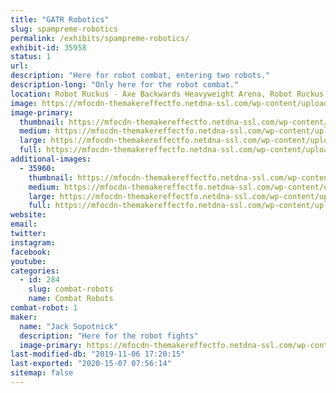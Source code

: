 ```yaml
---
title: "GATR Robotics"
slug: spampreme-robotics
permalink: /exhibits/spampreme-robotics/
exhibit-id: 35958
status: 1
url: 
description: "Here for robot combat, entering two robots."
description-long: "Only here for the robot combat."
location: Robot Ruckus - Axe Backwards Heavyweight Arena, Robot Ruckus - Small Arena
image: https://mfocdn-themakereffectfo.netdna-ssl.com/wp-content/uploads/2019/10/IMG_0743-1024x828.jpg
image-primary:
  thumbnail: https://mfocdn-themakereffectfo.netdna-ssl.com/wp-content/uploads/2019/10/IMG_0743-150x150.jpg
  medium: https://mfocdn-themakereffectfo.netdna-ssl.com/wp-content/uploads/2019/10/IMG_0743-300x243.jpg
  large: https://mfocdn-themakereffectfo.netdna-ssl.com/wp-content/uploads/2019/10/IMG_0743-1024x828.jpg
  full: https://mfocdn-themakereffectfo.netdna-ssl.com/wp-content/uploads/2019/10/IMG_0743.jpg
additional-images:
  - 35960:
    thumbnail: https://mfocdn-themakereffectfo.netdna-ssl.com/wp-content/uploads/2019/08/3D977FF1-4927-41C7-B8BB-0C9C7FC55C10-150x150.jpeg
    medium: https://mfocdn-themakereffectfo.netdna-ssl.com/wp-content/uploads/2019/08/3D977FF1-4927-41C7-B8BB-0C9C7FC55C10-300x232.jpeg
    large: https://mfocdn-themakereffectfo.netdna-ssl.com/wp-content/uploads/2019/08/3D977FF1-4927-41C7-B8BB-0C9C7FC55C10-1024x791.jpeg
    full: https://mfocdn-themakereffectfo.netdna-ssl.com/wp-content/uploads/2019/08/3D977FF1-4927-41C7-B8BB-0C9C7FC55C10.jpeg
website: 
email: 
twitter: 
instagram: 
facebook: 
youtube: 
categories:
  - id: 284
    slug: combat-robots
    name: Combat Robots
combat-robot: 1
maker:
  name: "Jack Sopotnick"
  description: "Here for the robot fights"
  image-primary: https://mfocdn-themakereffectfo.netdna-ssl.com/wp-content/uploads/2019/08/7573B1B7-FF7C-4466-8E2B-B1C6F1E19345-300x232.jpeg
last-modified-db: "2019-11-06 17:20:15"
last-exported: "2020-15-07 07:56:14"
sitemap: false
---
```

